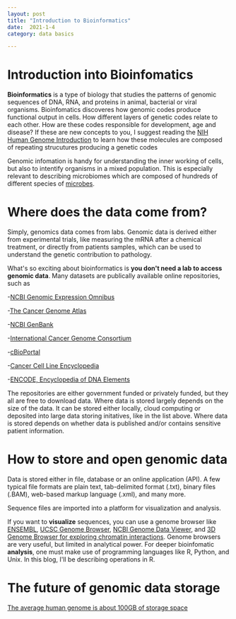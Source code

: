 ```yaml
---
layout: post
title: "Introduction to Bioinformatics"
date:  2021-1-4
category: data basics

---
```



# Introduction into Bioinfomatics

**Bioinformatics** is a type of biology that studies the patterns of genomic sequences of DNA, RNA, and proteins in animal, bacterial or viral organisms. 
Bioinfomatics discoveres how genomic codes produce functional output in cells. How different layers of genetic codes relate to each other. How are these codes responsible for development, age and disease? If these are new concepts to you, I suggest reading the [NIH Human Genome Introduction](https://www.genome.gov/About-Genomics/Introduction-to-Genomics) to learn how these molecules are composed of repeating strucutures producing a genetic codes

Genomic infomation is handy for understanding the inner working of cells, but also to intentify organisms in a mixed population. This is especially relevant to describing microbiomes which are composed of hundreds of different species of [microbes](https://en.wikipedia.org/wiki/Microorganism). 

# Where does the data come from? 
Simply, genomics data comes from labs. Genomic data is derived either from experimental trials, like measuring the mRNA after a chemical treatment, or directly from patients samples, which can be used to understand the genetic contribution to pathology. 

What's so exciting about bioinformatics is **you don't need a lab to access genomic data**. Many datasets are publically available online repositories, such as 

-[NCBI Genomic Expression Omnibus](https://www.ncbi.nlm.nih.gov/geo/)

-[The Cancer Genome Atlas](https://www.cancer.gov/about-nci/organization/ccg/research/structural-genomics/tcga)

-[NCBI GenBank](https://www.ncbi.nlm.nih.gov/genbank/)

-[International Cancer Genome Consortium](https://daco.icgc.org/)

-[cBioPortal](http://cbioportal.org)

-[Cancer Cell Line Encyclopedia](https://portals.broadinstitute.org/ccle/)

-[ENCODE, Encyclopedia of DNA Elements](https://www.encodeproject.org/)

The repositories are either government funded or privately funded, but they all are free to download data. Where data is stored largely depends on the size of the data. It can be stored either locally, cloud computing or deposited into large data storing initatives, like in the list above. Where data is stored depends on whether data is published and/or contains sensitive patient information. 

# How to store and open genomic data

Data is stored either in file, database or an online application (API). A few typical file formats are plain text, tab-delimited format (.txt), binary files (.BAM), web-based markup language (.xml), and many more. 

Sequence files are imported into a platform for visualization and analysis. 

If you want to **visualize** sequences, you can use a genome browser like [ENSEMBL](https://useast.ensembl.org/index.html), [UCSC Genome Browser](https://genome.ucsc.edu/), [NCBI Genome Data Viewer](https://www.ncbi.nlm.nih.gov/genome/gdv/), and [3D Genome Browser for exploring chromatin interactions](http://3dgenome.fsm.northwestern.edu/). Genome browsers are very useful, but limited in analytical power. For deeper bioinfomatic **analysis**, one must make use of programming languages like R, Python, and Unix. In this blog, I'll be describing operations in R. 

# The future of genomic data storage
[The average human genome is about 100GB of storage space](https://www.technologyrecord.com/Article/microsoft-genomics-service-launched-to-accelerate-healthcare-innovation-63673)

 
